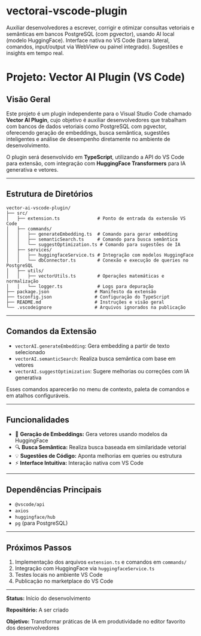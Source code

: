 # vectorai-vscode-plugin
Auxiliar desenvolvedores a escrever, corrigir e otimizar consultas vetoriais e semânticas em bancos PostgreSQL (com pgvector), usando AI local (modelo HuggingFace).  Interface nativa no VS Code (barra lateral, comandos, input/output via WebView ou painel integrado).  Sugestões e insights em tempo real.

# Projeto: Vector AI Plugin (VS Code)

## Visão Geral

Este projeto é um plugin independente para o Visual Studio Code chamado **Vector AI Plugin**, cujo objetivo é auxiliar desenvolvedores que trabalham com bancos de dados vetoriais como PostgreSQL com pgvector, oferecendo geração de embeddings, busca semântica, sugestões inteligentes e análise de desempenho diretamente no ambiente de desenvolvimento.

O plugin será desenvolvido em **TypeScript**, utilizando a API do VS Code para extensão, com integração com **HuggingFace Transformers** para IA generativa e vetores.

---

## Estrutura de Diretórios

```
vector-ai-vscode-plugin/
├── src/
│   ├── extension.ts              # Ponto de entrada da extensão VS Code
│   ├── commands/
│   │   ├── generateEmbedding.ts  # Comando para gerar embedding
│   │   ├── semanticSearch.ts     # Comando para busca semântica
│   │   └── suggestOptimization.ts # Comando para sugestões de IA
│   ├── services/
│   │   ├── huggingfaceService.ts # Integração com modelos HuggingFace
│   │   └── dbConnector.ts        # Conexão e execução de queries no PostgreSQL
│   ├── utils/
│   │   ├── vectorUtils.ts        # Operações matemáticas e normalização
│   │   └── logger.ts             # Logs para depuração
├── package.json                 # Manifesto da extensão
├── tsconfig.json                # Configuração do TypeScript
├── README.md                    # Instruções e visão geral
└── .vscodeignore                # Arquivos ignorados na publicação
```

---

## Comandos da Extensão

- `vectorAI.generateEmbedding`: Gera embedding a partir de texto selecionado
- `vectorAI.semanticSearch`: Realiza busca semântica com base em vetores
- `vectorAI.suggestOptimization`: Sugere melhorias ou correções com IA generativa

Esses comandos aparecerão no menu de contexto, paleta de comandos e em atalhos configuráveis.

---

## Funcionalidades

- 🧠 **Geração de Embeddings:** Gera vetores usando modelos da HuggingFace
- 🔍 **Busca Semântica:** Realiza busca baseada em similaridade vetorial
- 💡 **Sugestões de Código:** Aponta melhorias em queries ou estrutura
- ⚡ **Interface Intuitiva:** Interação nativa com VS Code

---

## Dependências Principais

- `@vscode/api`
- `axios`
- `huggingface/hub`
- `pg` (para PostgreSQL)

---

## Próximos Passos
1. Implementação dos arquivos `extension.ts` e comandos em `commands/`
2. Integração com HuggingFace via `huggingfaceService.ts`
3. Testes locais no ambiente VS Code
4. Publicação no marketplace do VS Code

---

**Status:** Início do desenvolvimento

**Repositório:** A ser criado

**Objetivo:** Transformar práticas de IA em produtividade no editor favorito dos desenvolvedores

